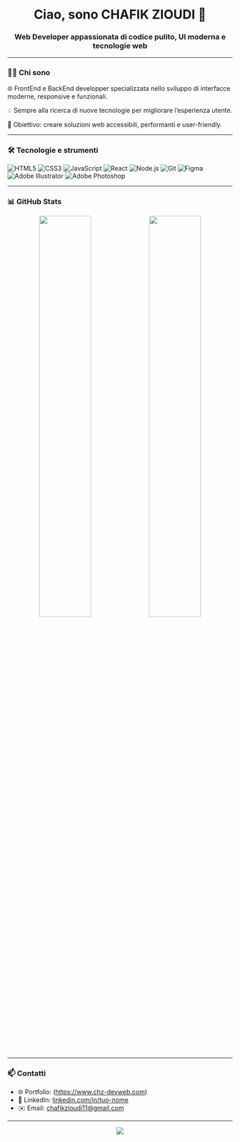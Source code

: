 <h1 align="center">Ciao, sono <span color="#00b9e7">CHAFIK ZIOUDI</span> 👋</h1>
<h3 align="center">Web Developer appassionata di codice pulito, UI moderna e tecnologie web</h3>

---

### 👩‍💻 Chi sono

🌐 FrontEnd e BackEnd developper specializzata nello sviluppo di interfacce moderne, responsive e funzionali.

💡 Sempre alla ricerca di nuove tecnologie per migliorare l’esperienza utente.

🎯 Obiettivo: creare soluzioni web accessibili, performanti e user-friendly.

---

### 🛠️ Tecnologie e strumenti

![HTML5](https://img.shields.io/badge/HTML5-E34F26?style=flat&logo=html5&logoColor=white)
![CSS3](https://img.shields.io/badge/CSS3-1572B6?style=flat&logo=css3&logoColor=white)
![JavaScript](https://img.shields.io/badge/JavaScript-F7DF1E?style=flat&logo=javascript&logoColor=black)
![React](https://img.shields.io/badge/React-20232A?style=flat&logo=react&logoColor=61DAFB)
![Node.js](https://img.shields.io/badge/Node.js-339933?style=flat&logo=nodedotjs&logoColor=white)
![Git](https://img.shields.io/badge/Git-F05032?style=flat&logo=git&logoColor=white)
![Figma](https://img.shields.io/badge/Figma-F24E1E?style=flat&logo=figma&logoColor=white)
![Adobe Illustrator](https://img.shields.io/badge/Adobe%20Illustrator-FF9A00?style=flat&logo=adobeillustrator&logoColor=white)
![Adobe Photoshop](https://img.shields.io/badge/Adobe%20Photoshop-31A8FF?style=flat&logo=adobephotoshop&logoColor=white)


---

### 📊 GitHub Stats

<p align="center">
  <img src="https://github-readme-stats.vercel.app/api?username=TUO_USERNAME&show_icons=true&theme=radical" width="48%" />
  <img src="https://github-readme-stats.vercel.app/api/top-langs/?username=TUO_USERNAME&layout=compact&theme=radical" width="48%" />
</p>

---

### 📫 Contatti

- 🌐 Portfolio: (https://www.chz-devweb.com)
- 💼 LinkedIn: [linkedin.com/in/tuo-nome](https://linkedin.com/in/tuo-nome)
- ✉️ Email: chafikzioudi11@gmail.com

---

<p align="center">
  <img src="https://capsule-render.vercel.app/api?type=waving&color=gradient&height=120&section=footer"/>
</p>
